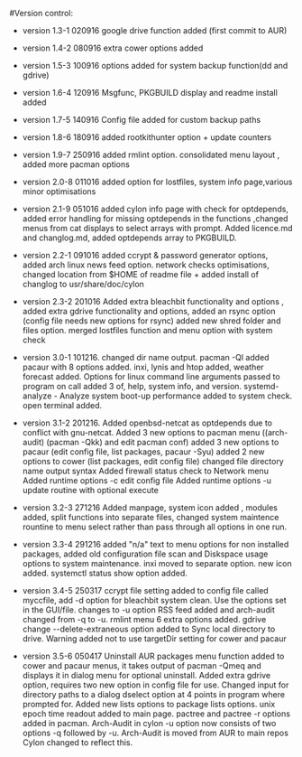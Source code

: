 #Version control:
* version 1.3-1  020916 google drive function added (first commit to AUR)
* version 1.4-2  080916 extra cower options added 
* version 1.5-3  100916 options added for system backup function(dd and gdrive)
* version 1.6-4  120916 Msgfunc, PKGBUILD display and readme install added
* version 1.7-5  140916 Config file added for custom backup paths
* version 1.8-6  180916 added rootkithunter option + update counters
* version 1.9-7  250916 added rmlint option. consolidated menu layout , added more pacman options
* version 2.0-8  011016 added option for lostfiles, system info page,various minor optimisations

* version 2.1-9  051016 added cylon info page with check for optdepends, added error handling for 
missing optdepends in the functions ,changed menus from cat displays to select arrays with prompt. 
Added licence.md and changlog.md, added optdepends array to PKGBUILD. 

* version 2.2-1  091016 added ccrypt & password generator options, 
added arch linux news feed option.
network checks optimisations, changed location from $HOME of readme file + 
added install of changlog to usr/share/doc/cylon


* version 2.3-2  201016 Added extra bleachbit functionality and options , 
added extra gdrive functionality and options, added an rsync option
(config file needs new options for rsync) 
added new shred  folder and files option. 
merged lostfiles function and menu option with system check

* version 3.0-1 101216. changed dir name output. pacman -Ql added
pacaur with 8 options added. inxi, lynis and htop added, 
weather forecast added.  Options for linux command line arguments 
passed to program on call added 3 of, help, system info, and version.
systemd-analyze - Analyze system boot-up performance added to system check.
open terminal added. 

* version 3.1-2 201216.
Added openbsd-netcat as optdepends due to conflict with gnu-netcat.
Added 3 new options to pacman menu ((arch-audit) (pacman -Qkk) 
and edit pacman conf)
added 3 new options to pacaur (edit config file, list packages, pacaur -Syu)
added 2 new options to cower (list packages, edit config file)
changed file directory name output syntax
Added firewall status check to Network menu
Added runtime options -c edit config file
Added runtime options -u update routine with optional execute

* version 3.2-3 271216
Added manpage, system icon added , modules added, split functions into separate 
files, changed system maintence rountine to menu select rather 
than pass through all options in one run.

* version 3.3-4 291216
added "n/a" text to menu options for non installed packages,
added old configuration file scan and Diskspace usage options to system 
maintenance. inxi moved to separate option.
new icon added.  systemctl status show option added.

* version 3.4-5 250317
ccrypt file setting added to config file called myccfile,
add -d option for bleachbit system clean. Use the options set in the GUI/file.
changes to -u option RSS feed added and arch-audit changed from -q to -u.
rmlint menu 6 extra options added.
gdrive change --delete-extraneous option added to Sync local directory to drive.
Warning added not to use targetDir setting for cower and pacaur  

* version 3.5-6 050417
Uninstall AUR packages menu function added to cower and pacaur menus, 
it takes output of pacman -Qmeq and displays it in dialog menu 
for optional uninstall.
Added extra gdrive option, requires two new option in config file for use.
Changed input for directory paths to a dialog dselect option at 4 points 
in program where prompted for. 
Added new lists options  to package lists options. 
unix epoch time readout added to main page.
pactree and pactree -r options added in pacman.
Arch-Audit in cylon -u option now consists of two options -q followed by -u.
Arch-Audit is moved from AUR to main repos Cylon changed to reflect this.

 
